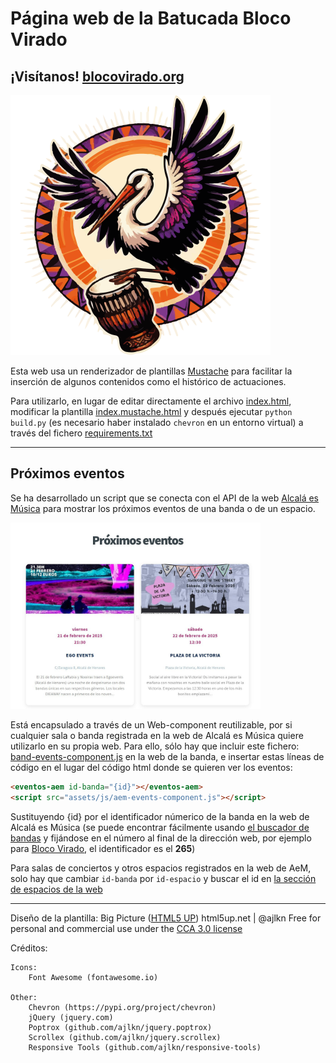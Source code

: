 # Página web de la Batucada Bloco Virado

## ¡Visítanos! [blocovirado.org](https://blocovirado.org)

![Logo Bloco Virado](RecursosLogos/LogoCiguena.png)

Esta web usa un renderizador de plantillas [Mustache](http://mustache.github.io/) 
para facilitar la inserción de algunos contenidos como el histórico de actuaciones.

Para utilizarlo, en lugar de editar directamente el archivo [index.html](public/index.html),
modificar la plantilla [index.mustache.html](index.mustache.html) 
y después ejecutar `python build.py` (es necesario haber instalado `chevron` en un entorno virtual)
a través del fichero [requirements.txt](requirements.txt)

---

## Próximos eventos

Se ha desarrollado un script que se conecta con el API de la web [Alcalá es Música](https://alcalaesmusica.org) 
para mostrar los próximos eventos de una banda o de un espacio. 

<img src="doc/proximos-eventos-demo.jpg" width="400" alt="Próximos eventos demo web">

Está encapsulado a través de un Web-component reutilizable, por si cualquier sala o banda registrada en la web de
Alcalá es Música quiere utilizarlo en su propia web. Para ello, sólo hay que incluir este fichero: 
[band-events-component.js](public/assets/js/aem-events-component.js) en la web de la banda, e
insertar estas líneas de código en el lugar del código html donde se quieren ver los eventos:

```html
<eventos-aem id-banda="{id}"></eventos-aem>
<script src="assets/js/aem-events-component.js"></script>
```
Sustituyendo {id} por el identificador númerico de la banda en la web de Alcalá es Música (se puede encontrar fácilmente
usando [el buscador de bandas](https://alcalaesmusica.org/bands/) y fijándose en el número al final de la dirección web,
por ejemplo para [Bloco Virado](https://alcalaesmusica.org/bands/265/), el identificador es el **265**)

Para salas de conciertos y otros espacios registrados en la web de AeM, solo hay que cambiar `id-banda` por `id-espacio`
y buscar el id en [la sección de espacios de la web](https://alcalaesmusica.org/venues/)

---

Diseño de la plantilla: Big Picture  ([HTML5 UP](https://html5up.net/))
html5up.net | @ajlkn 
Free for personal and commercial use under the [CCA 3.0 license](https://html5up.net/license)


Créditos:

	Icons:
		Font Awesome (fontawesome.io)

	Other:
        Chevron (https://pypi.org/project/chevron)
		jQuery (jquery.com)
		Poptrox (github.com/ajlkn/jquery.poptrox)
		Scrollex (github.com/ajlkn/jquery.scrollex)
		Responsive Tools (github.com/ajlkn/responsive-tools)